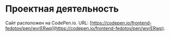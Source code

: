 # Проектная деятельность

Сайт расположен на CodePen.io. URL: [https://codepen.io/frontend-fedotov/pen/wvrERwp](https://codepen.io/frontend-fedotov/pen/wvrERwp).


